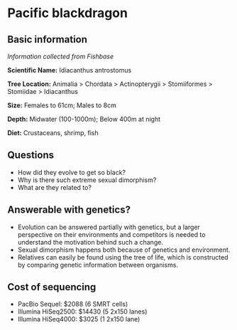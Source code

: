 # Pacific blackdragon
## Basic information
*Information collected from Fishbase*

**Scientific Name:** Idiacanthus antrostomus

**Tree Location:** Animalia > Chordata > Actinopterygii > Stomiiformes > Stomiidae > Idiacanthus

**Size:** Females to 61cm; Males to 8cm

**Depth:** Midwater (100-1000m); Below 400m at night

**Diet:** Crustaceans, shrimp, fish

## Questions
* How did they evolve to get so black?
* Why is there such extreme sexual dimorphism?
* What are they related to? 
## Answerable with genetics?
* Evolution can be answered partially with genetics, but a larger perspective on their environments and competitors is needed to understand the motivation behind such a change. 
* Sexual dimorphism happens both because of genetics and environment. 
* Relatives can easily be found using the tree of life, which is constructed by comparing genetic information between organisms.
## Cost of sequencing
* PacBio Sequel: $2088 (6 SMRT cells)
* Illumina HiSeq2500: $14430 (5 2x150 lanes)
* Illumina HiSeq4000: $3025 (1 2x150 lane)
